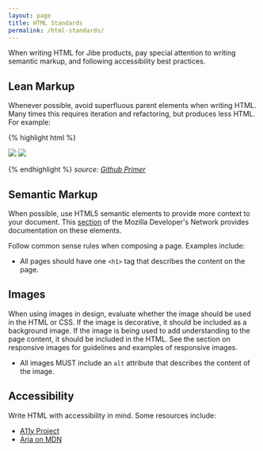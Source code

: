 ```yaml
---
layout: page
title: HTML Standards
permalink: /html-standards/
---
```


When writing HTML for Jibe products, pay special attention to writing semantic markup, and following accessibility best practices.

## Lean Markup
Whenever possible, avoid superfluous parent elements when writing HTML. Many times this requires iteration and refactoring, but produces less HTML. For example:

{% highlight html %}
<!-- Not so great -->
<span class="avatar">
  <img src="...">
</span>

<!-- Better -->
<img class="avatar" src="...">

{% endhighlight %}
_source: [Github Primer](http://primercss.io/guidelines/#html)_

## Semantic Markup
When possible, use HTML5 semantic elements to provide more context to your document. This [section](https://developer.mozilla.org/en-US/docs/Web/HTML/Element#Content_section) of the Mozilla Developer's Network provides documentation on these elements.

Follow common sense rules when composing a page. Examples include:

* All pages should have one `<h1>` tag that describes the content on the page.

## Images
When using images in design, evaluate whether the image should be used in the HTML or CSS. If the image is decorative, it should be included as a background image. If the image is being used to add understanding to the page content, it should be included in the HTML. See the section on responsive images for guidelines and examples of responsive images.

* All images MUST include an `alt` attribute that describes the content of the image.

## Accessibility
Write HTML with accessibility in mind. Some resources include:

* [A11y Project](http://a11yproject.com/)
* [Aria on MDN](https://developer.mozilla.org/en-US/docs/Web/Accessibility/ARIA)
